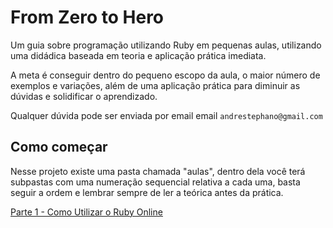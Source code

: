 # From Zero to Hero

Um guia sobre programação utilizando Ruby em pequenas aulas, utilizando uma didádica baseada em teoria e aplicação prática imediata.

A meta é conseguir dentro do pequeno escopo da aula, o maior número de exemplos e variações, além de uma aplicação prática para diminuir as dúvidas e solidificar o aprendizado.

Qualquer dúvida pode ser enviada por email email `andrestephano@gmail.com`

## Como começar

Nesse projeto existe uma pasta chamada "aulas", dentro dela você terá subpastas com uma numeração sequencial relativa a cada uma, basta seguir a ordem e lembrar sempre de ler a teórica antes da prática.

[Parte 1 - Como Utilizar o Ruby Online](https://github.com/andrelip/ruby-from-zero-to-hero/blob/master/aulas/aula1/01-tryruby.md)
